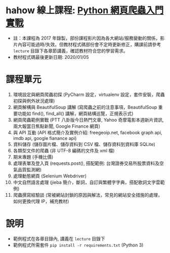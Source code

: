 # hahow 線上課程: [Python 網頁爬蟲入門實戰](https://hahow.in/cr/python-web-crawler)

* 註：本課程為 2017 年錄製，部份課程影片因為各大網站/服務變動的關係，影片內容可能過時/失效。但教材程式碼部份會不定時更新修正，購課前請參考 `lecture` 目錄下各章節講義，確認教材符合您的學習需求。
* 教材程式碼最後更新日期: 2020/01/05

# 課程單元

1. 環境設定與網頁爬蟲初探 (PyCharm 設定，virtualenv 設定，套件安裝，爬蟲初探與例外狀況處理)
2. 網頁解構與 BeautifulSoup 講解 (寫爬蟲之前的注意事項，BeautifulSoup 重要功能如 find(), find_all() 講解，網頁結構巡覽，正規表示式)
3. 網頁爬蟲範例實戰 (PTT 八卦版今日熱門文章, Yahoo 奇摩電影本週新片資訊, 兩大報當日焦點新聞, Google Finance 網頁)
4. 與 API 互動 (API 格式簡介及實例介紹: freegeoip.net, facebook graph api, imdb api, google fianance api)
5. 資料儲存 (儲存圖片檔、儲存資料到 CSV 檔、儲存資料到資料庫 SQLite)
6. 各類型文件的爬蟲 (非 UTF-8 編碼的文件及 xml 檔)
7. 期末專題 (手機比價)
8. 處理表單及登入頁 (requests.post(), 搭配範例: 台灣證券交易所股票資料及空氣品質監測網)
9. 處理動態網頁 (Selenium Webdriver)
10. 中文自然語言處理 (jieba 簡介，斷詞，自訂與繁體字字典，搭配歌詞文字雲範例)
11. 爬蟲撰寫經驗談 (常被網站封鎖的原因與解法，常見的網站安全措施的處理，如何更換代理 IP，補充教材)

# 說明

* 範例程式在各章目錄內, 講義在 `lecture` 目錄下
* 範例程式所需套件 `pip install -r requirements.txt` (Python 3)
 
